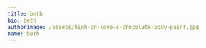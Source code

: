 ```yaml
---
title: beth
bio: beth
authorimage: /assets/high-on-love-s-chocolate-body-paint.jpg
name: beth
---
```


